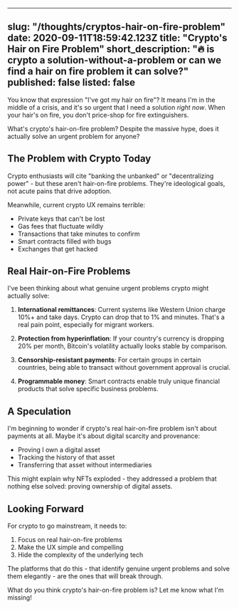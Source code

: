 
---
slug: "/thoughts/cryptos-hair-on-fire-problem"
date: 2020-09-11T18:59:42.123Z
title: "Crypto's Hair on Fire Problem"
short_description: "🔥 is crypto a solution-without-a-problem or can we find a hair on fire problem it can solve?"
published: false
listed: false
---

You know that expression "I've got my hair on fire"? It means I'm in the middle of a crisis, and it's so urgent that I need a solution *right now*. When your hair's on fire, you don't price-shop for fire extinguishers.

What's crypto's hair-on-fire problem? Despite the massive hype, does it actually solve an urgent problem for anyone?

## The Problem with Crypto Today

Crypto enthusiasts will cite "banking the unbanked" or "decentralizing power" - but these aren't hair-on-fire problems. They're ideological goals, not acute pains that drive adoption.

Meanwhile, current crypto UX remains terrible:
- Private keys that can't be lost
- Gas fees that fluctuate wildly
- Transactions that take minutes to confirm
- Smart contracts filled with bugs
- Exchanges that get hacked

## Real Hair-on-Fire Problems

I've been thinking about what genuine urgent problems crypto might actually solve:

1. **International remittances**: Current systems like Western Union charge 10%+ and take days. Crypto can drop that to 1% and minutes. That's a real pain point, especially for migrant workers.

2. **Protection from hyperinflation**: If your country's currency is dropping 20% per month, Bitcoin's volatility actually looks stable by comparison.

3. **Censorship-resistant payments**: For certain groups in certain countries, being able to transact without government approval is crucial.

4. **Programmable money**: Smart contracts enable truly unique financial products that solve specific business problems.

## A Speculation

I'm beginning to wonder if crypto's real hair-on-fire problem isn't about payments at all. Maybe it's about digital scarcity and provenance:

- Proving I own a digital asset
- Tracking the history of that asset
- Transferring that asset without intermediaries

This might explain why NFTs exploded - they addressed a problem that nothing else solved: proving ownership of digital assets.

## Looking Forward

For crypto to go mainstream, it needs to:

1. Focus on real hair-on-fire problems
2. Make the UX simple and compelling
3. Hide the complexity of the underlying tech

The platforms that do this - that identify genuine urgent problems and solve them elegantly - are the ones that will break through.

What do you think crypto's hair-on-fire problem is? Let me know what I'm missing!
